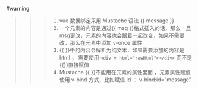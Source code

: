 #warning
>>>1. vue 数据绑定采用 Mustache 语法 {{ message }}
>>>2. 一个元素的内容是通过{{ msg }}格式插入的话，那么一旦msg更改，元素的内容也会跟着一起改变，如果不需要改，那么在元素中添加 v-once 属性
>>>3. {{ }}中的内容会解析为纯文本，如果需要添加的内容是html ， 需要使用 ```<div v-html="rawHtml"></div>``` 而不是{{}}直接赋值
>>>4. Mustache {{ }}不能用在元素的属性里面 ，元素属性赋值使用 v-bind 方式，比如赋值 id ： v-bind:id="message"
